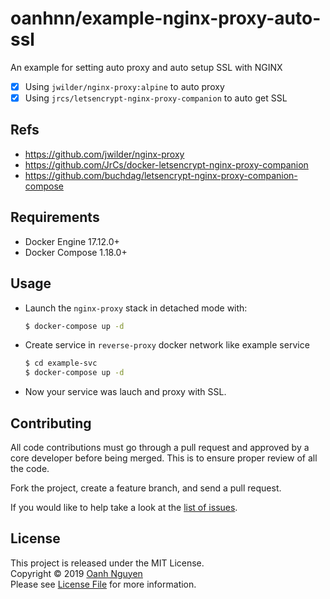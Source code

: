 # oanhnn/example-nginx-proxy-auto-ssl

An example for setting auto proxy and auto setup SSL with NGINX

- [x] Using `jwilder/nginx-proxy:alpine` to auto proxy
- [x] Using `jrcs/letsencrypt-nginx-proxy-companion` to auto get SSL

## Refs

- https://github.com/jwilder/nginx-proxy
- https://github.com/JrCs/docker-letsencrypt-nginx-proxy-companion
- https://github.com/buchdag/letsencrypt-nginx-proxy-companion-compose

## Requirements

- Docker Engine 17.12.0+
- Docker Compose 1.18.0+

## Usage

- Launch the `nginx-proxy` stack in detached mode with:
  
  ```bash
  $ docker-compose up -d
  ```

- Create service in `reverse-proxy` docker network like example service
  
  ```bash
  $ cd example-svc
  $ docker-compose up -d
  ```

- Now your service was lauch and proxy with SSL.

## Contributing

All code contributions must go through a pull request and approved by a core developer before being merged. 
This is to ensure proper review of all the code.

Fork the project, create a feature branch, and send a pull request.

If you would like to help take a look at the [list of issues](https://github.com/oanhnn/example-nginx-proxy-auto-ssl/issues).

## License

This project is released under the MIT License.   
Copyright © 2019 [Oanh Nguyen](https://github.com/oanhnn)   
Please see [License File](https://github.com/oanhnn/example-nginx-proxy-auto-ssl/blob/master/LICENSE) for more information.
